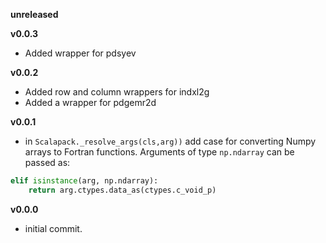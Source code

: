 **unreleased**



**v0.0.3**

- Added wrapper for pdsyev

**v0.0.2**

- Added row and column wrappers for indxl2g
- Added a wrapper for pdgemr2d

**v0.0.1**
- in `Scalapack._resolve_args(cls,arg))` add case for converting Numpy arrays to Fortran functions. Arguments of type `np.ndarray` can be passed as:

```Python
elif isinstance(arg, np.ndarray):
    return arg.ctypes.data_as(ctypes.c_void_p)
```

**v0.0.0**
- initial commit.


